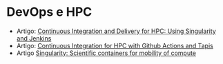 # DevOps e HPC

* Artigo: [Continuous Integration and Delivery for HPC: Using Singularity and Jenkins](https://dl.acm.org/doi/10.1145/3219104.3219147)
* Artigo: [Continuous Integration for HPC with Github Actions and Tapis](https://dl.acm.org/doi/10.1145/3491418.3535124)
* Artigo [Singularity: Scientific containers for mobility of compute](https://journals.plos.org/plosone/article?id=10.1371/journal.pone.0177459)
